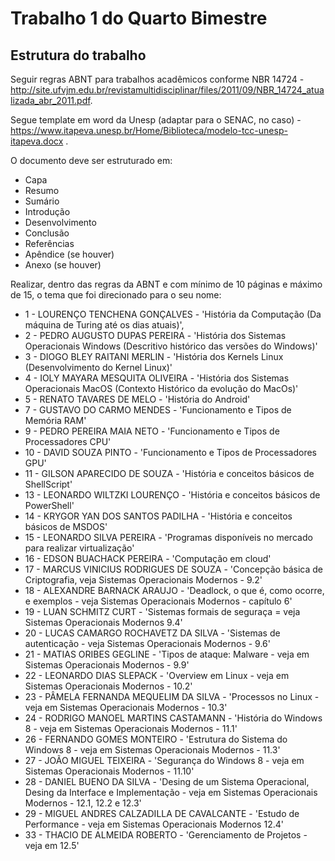 # Trabalho 1 do Quarto Bimestre

## Estrutura do trabalho 
Seguir regras ABNT para trabalhos acadêmicos conforme NBR 14724 - http://site.ufvjm.edu.br/revistamultidisciplinar/files/2011/09/NBR_14724_atualizada_abr_2011.pdf. 

Segue template em word da Unesp (adaptar para o SENAC, no caso) - https://www.itapeva.unesp.br/Home/Biblioteca/modelo-tcc-unesp-itapeva.docx .

O documento deve ser estruturado em:

* Capa
* Resumo
* Sumário
* Introdução
* Desenvolvimento
* Conclusão
* Referências
* Apêndice (se houver)
* Anexo (se houver)



Realizar, dentro das regras da ABNT e com mínimo de 10 páginas e máximo de 15, o tema que foi direcionado para o seu nome:


* 1 - LOURENÇO TENCHENA GONÇALVES - 'História da Computação (Da máquina de Turing até os dias atuais)',
* 2 - PEDRO AUGUSTO DUPAS PEREIRA - 'História dos Sistemas Operacionais Windows (Descritivo histórico das versões do Windows)'
* 3 - DIOGO BLEY RAITANI MERLIN - 'História dos Kernels Linux (Desenvolvimento do Kernel Linux)'
* 4 - IOLY MAYARA MESQUITA OLIVEIRA - 'História dos Sistemas Operacionais MacOS (Contexto Histórico da evolução do MacOs)'
* 5 - RENATO TAVARES DE MELO - 'História do Android'
* 7 - GUSTAVO DO CARMO MENDES - 'Funcionamento e Tipos de Memória RAM'
* 9 - PEDRO PEREIRA MAIA NETO - 'Funcionamento e Tipos de Processadores CPU'
* 10 - DAVID SOUZA PINTO - 'Funcionamento e Tipos de Processadores GPU'
* 11 - GILSON APARECIDO DE SOUZA - 'História e conceitos básicos de ShellScript'
* 13 - LEONARDO WILTZKI LOURENÇO - 'História e conceitos básicos de PowerShell'
* 14 - KRYGOR YAN DOS SANTOS PADILHA - 'História e conceitos básicos de MSDOS'
* 15 - LEONARDO SILVA PEREIRA - 'Programas disponíveis no mercado para realizar virtualização'
* 16 - EDSON BUACHACK PEREIRA - 'Computação em cloud'
* 17 - MARCUS VINICIUS RODRIGUES DE SOUZA - 'Concepção básica de Criptografia, veja Sistemas Operacionais Modernos -  9.2'
* 18 - ALEXANDRE BARNACK ARAUJO - 'Deadlock, o que é, como ocorre, e exemplos - veja Sistemas Operacionais Modernos - capítulo 6'
* 19 - LUAN SCHMITZ CURT - 'Sistemas formais de seguraça = veja Sistemas Operacionais Modernos 9.4'
* 20 - LUCAS CAMARGO ROCHAVETZ DA SILVA - 'Sistemas de autenticação - veja Sistemas Operacionais Modernos - 9.6'
* 21 - MATIAS ORIBES GEGLINE - 'Tipos de ataque: Malware - veja em Sistemas Operacionais Modernos - 9.9'
* 22 - LEONARDO DIAS SLEPACK - 'Overview em Linux - veja em Sistemas Operacionais Modernos - 10.2'
* 23 - PÂMELA FERNANDA MEQUELIM DA SILVA - 'Processos no Linux - veja em Sistemas Operacionais Modernos - 10.3'
* 24 - RODRIGO MANOEL MARTINS CASTAMANN - 'História do Windows 8 - veja em Sistemas Operacionais Modernos - 11.1'
* 26 - FERNANDO GOMES MONTEIRO - 'Estrutura do Sistema do Windows 8 - veja em Sistemas Operacionais Modernos - 11.3'
* 27 - JOÃO MIGUEL TEIXEIRA - 'Segurança do Windows 8 - veja em Sistemas Operacionais Modernos - 11.10'
* 28 - DANIEL BUENO DA SILVA - 'Desing de um Sistema Operacional, Desing da Interface e Implementação  - veja em Sistemas Operacionais Modernos - 12.1, 12.2 e 12.3'
* 29 - MIGUEL ANDRES CALZADILLA DE CAVALCANTE - 'Estudo de Performance - veja em Sistemas Operacionais Modernos 12.4'
* 33 - THACIO DE ALMEIDA ROBERTO - 'Gerenciamento de Projetos - veja em 12.5' 